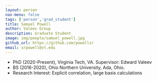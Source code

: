 ```yaml
---
layout: person
nav-menu: false
tags: ['person','grad_student']
title: Samuel Powell
author: Valeev Group
description: Graduate Student
image: img/people/samuel_powell.jpg
github_url: https://github.com/powellsr
email: srpowell@vt.edu
---
```

- PhD (2020-Present), Virginia Tech, VA. Supervisor: Edward Valeev
- BS (2016-2020), Ohio Northern University, Ada, Ohio.
- Research Interest: Explicit correlation, large basis calculations
